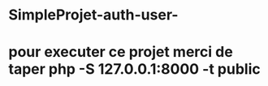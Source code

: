 # SimpleProjet-auth-user-
<h1>pour executer ce projet merci de taper php -S 127.0.0.1:8000 -t public </h1>
